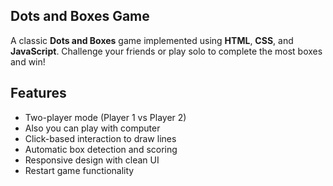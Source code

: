 ## Dots and Boxes Game
A classic **Dots and Boxes** game implemented using **HTML**, **CSS**, and **JavaScript**. Challenge your friends or play solo to complete the most boxes and win!

## Features
- Two-player mode (Player 1 vs Player 2)
- Also you can play with computer
- Click-based interaction to draw lines
- Automatic box detection and scoring
- Responsive design with clean UI
- Restart game functionality
